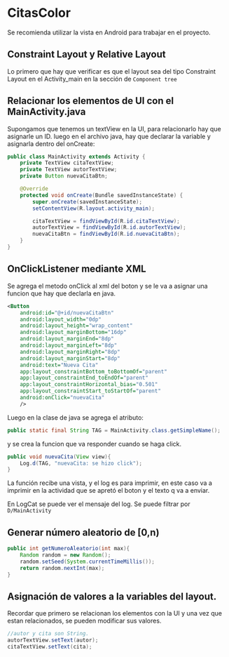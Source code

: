 # CitasColor
Se recomienda utilizar la vista en Android para trabajar en el proyecto.

## Constraint Layout y Relative Layout
Lo primero que hay que verificar es que el layout sea del tipo Constraint Layout en el Activity_main en la sección de `Component tree`

## Relacionar los elementos de UI con el MainActivity.java

Supongamos que tenemos un textView en la UI, para relacionarlo hay que asignarle un ID.
luego en el archivo java, hay que declarar la variable y asignarla dentro del onCreate:
```java
public class MainActivity extends Activity {
    private TextView citaTextView;
    private TextView autorTextView;
    private Button nuevaCitaBtn;

    @Override
    protected void onCreate(Bundle savedInstanceState) {
        super.onCreate(savedInstanceState);
        setContentView(R.layout.activity_main);

        citaTextView = findViewById(R.id.citaTextView);
        autorTextView = findViewById(R.id.autorTextView);
        nuevaCitaBtn = findViewById(R.id.nuevaCitaBtn);
    }
}
```

## OnClickListener mediante XML
Se agrega el metodo onClick al xml del boton y se le va a asignar una funcion que hay que declarla en java.

```xml
<Button
    android:id="@+id/nuevaCitaBtn"
    android:layout_width="0dp"
    android:layout_height="wrap_content"
    android:layout_marginBottom="16dp"
    android:layout_marginEnd="8dp"
    android:layout_marginLeft="8dp"
    android:layout_marginRight="8dp"
    android:layout_marginStart="8dp"
    android:text="Nueva Cita"
    app:layout_constraintBottom_toBottomOf="parent"
    app:layout_constraintEnd_toEndOf="parent"
    app:layout_constraintHorizontal_bias="0.501"
    app:layout_constraintStart_toStartOf="parent"
    android:onClick="nuevaCita"
    />
```
Luego en la clase de java se agrega el atributo:
```java
public static final String TAG = MainActivity.class.getSimpleName();
```
y se crea la funcion que va responder cuando se haga click.
```java
public void nuevaCita(View view){
    Log.d(TAG, "nuevaCita: se hizo click");
}
```
La función recibe una vista, y el log es para imprimir, en este caso va a imprimir en la actividad que se apretó el boton y el texto q va a enviar.

En LogCat se puede ver el mensaje del log.
Se puede filtrar por `D/MainActivity`

## Generar número aleatorio de [0,n)
```java
public int getNumeroAleatorio(int max){
    Random random = new Random();
    random.setSeed(System.currentTimeMillis());
    return random.nextInt(max);
}
```

## Asignación de valores a la variables del layout.
Recordar que primero se relacionan los elementos con la UI y una vez que estan relacionados, se pueden modificar sus valores.
```java
//autor y cita son String.
autorTextView.setText(autor);
citaTextView.setText(cita);
```